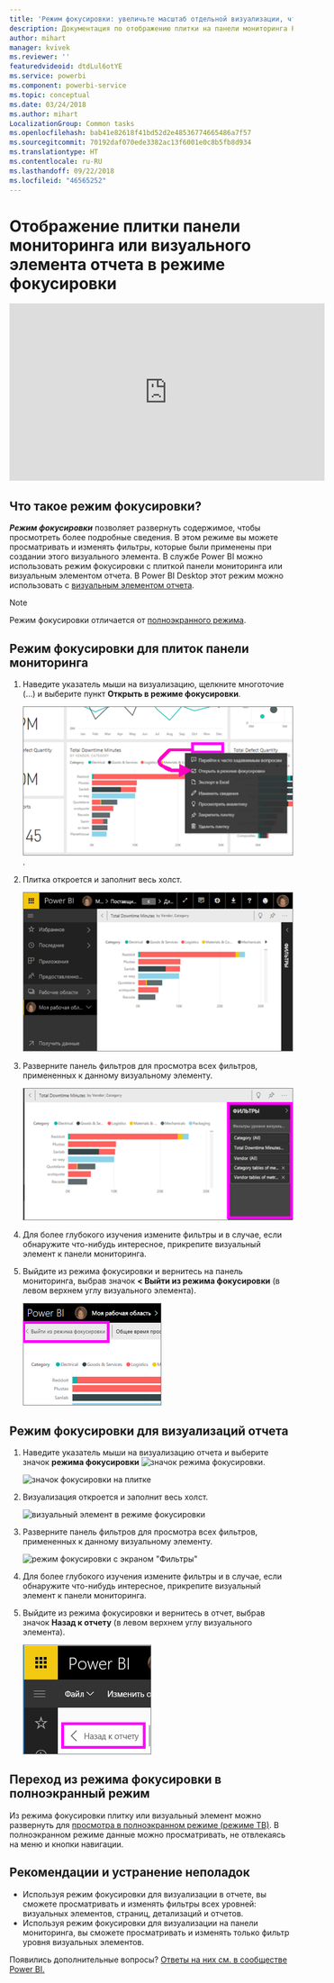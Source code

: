 ```yaml
---
title: 'Режим фокусировки: увеличьте масштаб отдельной визуализации, чтобы увидеть подробные сведения.'
description: Документация по отображению плитки на панели мониторинга Power BI или визуализаций отчетов в режиме фокусировки (во всплывающем окне).
author: mihart
manager: kvivek
ms.reviewer: ''
featuredvideoid: dtdLul6otYE
ms.service: powerbi
ms.component: powerbi-service
ms.topic: conceptual
ms.date: 03/24/2018
ms.author: mihart
LocalizationGroup: Common tasks
ms.openlocfilehash: bab41e82618f41bd52d2e48536774665486a7f57
ms.sourcegitcommit: 70192daf070ede3382ac13f6001e0c8b5fb8d934
ms.translationtype: HT
ms.contentlocale: ru-RU
ms.lasthandoff: 09/22/2018
ms.locfileid: "46565252"
---
```

# <a name="display-a-dashboard-tile-or-report-visual-in-focus-mode"></a>Отображение плитки панели мониторинга или визуального элемента отчета в режиме фокусировки

<iframe width="560" height="315" src="https://www.youtube.com/embed/dtdLul6otYE" frameborder="0" allowfullscreen></iframe>


## <a name="what-is-focus-mode"></a>Что такое режим фокусировки?

***Режим фокусировки*** позволяет развернуть содержимое, чтобы просмотреть более подробные сведения.  В этом режиме вы можете просматривать и изменять фильтры, которые были применены при создании этого визуального элемента.  В службе Power BI можно использовать режим фокусировки с плиткой панели мониторинга или визуальным элементом отчета. В Power BI Desktop этот режим можно использовать с [визуальным элементом отчета](../desktop-report-view.md).

> [!NOTE]
> Режим фокусировки отличается от [полноэкранного режима](../service-fullscreen-mode.md).
> 


## <a name="focus-mode-for-dashboard-tiles"></a>Режим фокусировки для плиток панели мониторинга

1. Наведите указатель мыши на визуализацию, щелкните многоточие (…) и выберите пункт **Открыть в режиме фокусировки**. 

    ![меню с многоточием для плитки](./media/end-user-focus/power-bi-dashboard-focus-mode.png).

2. Плитка откроется и заполнит весь холст. 

   ![плитка заполняет холст отчета](./media/end-user-focus/power-bi-tile-focus.png)

3. Разверните панель фильтров для просмотра всех фильтров, примененных к данному визуальному элементу.
   
   ![режим фокусировки с панелью "Фильтры"](./media/end-user-focus/power-bi-focus-filters.png)

4. Для более глубокого изучения измените фильтры и в случае, если обнаружите что-нибудь интересное, прикрепите визуальный элемент к панели мониторинга.

5. Выйдите из режима фокусировки и вернитесь на панель мониторинга, выбрав значок **< Выйти из режима фокусировки** (в левом верхнем углу визуального элемента).
   
    ![выход из режима фокусировки](./media/end-user-focus/power-bi-tile-exit-focus.png)    


## <a name="focus-mode-for-report-visualizations"></a>Режим фокусировки для визуализаций отчета

1. Наведите указатель мыши на визуализацию отчета и выберите значок **режима фокусировки** ![значок режима фокусировки](./media/end-user-focus/pbi_popout.jpg).  
   
   ![значок фокусировки на плитке](./media/end-user-focus/power-bi-hover-focus.png)
2. Визуализация откроется и заполнит весь холст. 

   ![визуальный элемент в режиме фокусировки](./media/end-user-focus/power-bi-display-focus-newer2.png)
3. Разверните панель фильтров для просмотра всех фильтров, примененных к данному визуальному элементу.
   
   ![режим фокусировки с экраном "Фильтры"](./media/end-user-focus/power-bi-display-focus-filters.png)
4. Для более глубокого изучения измените фильтры и в случае, если обнаружите что-нибудь интересное, прикрепите визуальный элемент к панели мониторинга.   
5. Выйдите из режима фокусировки и вернитесь в отчет, выбрав значок **Назад к отчету** (в левом верхнем углу визуального элемента). 
   
    ![выход из режима фокусировки](./media/end-user-focus/power-bi-exit-focus-report.png)  

## <a name="go-from-focus-mode-to-full-screen-mode"></a>Переход из режима фокусировки в полноэкранный режим
Из режима фокусировки плитку или визуальный элемент можно развернуть для [просмотра в полноэкранном режиме (режиме ТВ)](../service-fullscreen-mode.md). В полноэкранном режиме данные можно просматривать, не отвлекаясь на меню и кнопки навигации.

## <a name="considerations-and-troubleshooting"></a>Рекомендации и устранение неполадок
* Используя режим фокусировки для визуализации в отчете, вы сможете просматривать и изменять фильтры всех уровней: визуальных элементов, страниц, детализаций и отчетов.    
* Используя режим фокусировки для визуализации на панели мониторинга, вы сможете просматривать и изменять только фильтр уровня визуальных элементов.

Появились дополнительные вопросы? [Ответы на них см. в сообществе Power BI.](http://community.powerbi.com/)

